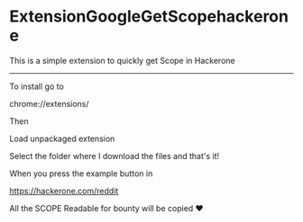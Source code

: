 # ExtensionGoogleGetScopehackerone
This is a simple extension to quickly get Scope in Hackerone


--------------


To install go to

chrome://extensions/


Then

Load unpackaged extension

Select the folder where I download the files and that's it!


When you press the example button in


https://hackerone.com/reddit


All the SCOPE Readable for bounty will be copied ♥
